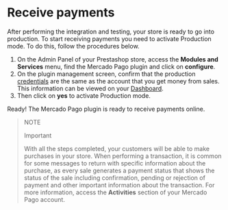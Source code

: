 # Receive payments

After performing the integration and testing, your store is ready to go into production. To start receiving payments you need to activate Production mode. To do this, follow the procedures below.
 
1. On the Admin Panel of your Prestashop store, access the **Modules and Services** menu, find the Mercado Pago plugin and click on **configure**.
2. On the plugin management screen, confirm that the production [credentials](/developers/en/guides/additional-content/credentials/credentials) are the same as the account that you get money from sales. This information can be viewed on your [Dashboard](/developers/en/guides/additional-content/dashboard/introduction).
3. Then click on **yes** to activate Production mode.
 
Ready! The Mercado Pago plugin is ready to receive payments online.

> NOTE
>
> Important
>
> With all the steps completed, your customers will be able to make purchases in your store. When performing a transaction, it is common for some messages to return with specific information about the purchase, as every sale generates a payment status that shows the status of the sale including confirmation, pending or rejection of payment and other important information about the transaction. For more information, access the **Activities** section of your Mercado Pago account.